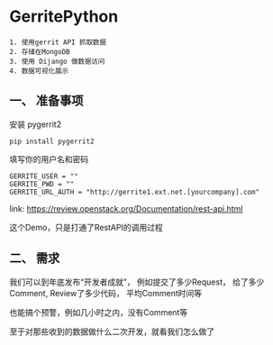 ﻿# GerritePython

    1. 使用gerrit API 抓取数据 
    2. 存储在MongoDB
    3. 使用 Dijango 做数据访问
    4. 数据可视化展示


## 一、 准备事项

安装 pygerrit2
```
pip install pygerrit2
```
填写你的用户名和密码
```
GERRITE_USER = ""
GERRITE_PWD = ""
GERRITE_URL_AUTH = "http://gerrite1.ext.net.[yourcompany].com"

```
link:
https://review.openstack.org/Documentation/rest-api.html

这个Demo，只是打通了RestAPI的调用过程


## 二、 需求
我们可以到年底发布“开发者成就”，
例如提交了多少Request，
给了多少Comment, 
Review了多少代码，
平均Comment时间等

也能搞个预警，例如几小时之内，没有Comment等

至于对那些收到的数据做什么二次开发，就看我们怎么做了

